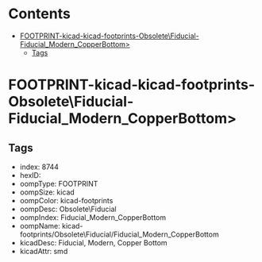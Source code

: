 



Contents
========

* [FOOTPRINT-kicad-kicad-footprints-Obsolete\Fiducial-Fiducial_Modern_CopperBottom>](#footprint-kicad-kicad-footprints-obsoletefiducial-fiducial_modern_copperbottom)
	* [Tags](#tags)

# FOOTPRINT-kicad-kicad-footprints-Obsolete\Fiducial-Fiducial_Modern_CopperBottom>

## Tags

- index: 8744
- hexID: 
- oompType: FOOTPRINT
- oompSize: kicad
- oompColor: kicad-footprints
- oompDesc: Obsolete\Fiducial
- oompIndex: Fiducial_Modern_CopperBottom
- oompName: kicad-footprints/Obsolete\Fiducial/Fiducial_Modern_CopperBottom
- kicadDesc: Fiducial, Modern, Copper Bottom
- kicadAttr: smd
